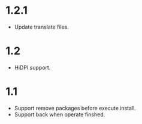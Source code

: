 # 1.2.1
- Update translate files.
# 1.2
- HiDPI support.
# 1.1
- Support remove packages before execute install.
- Support back when operate finshed.
